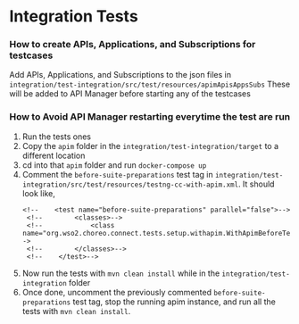 # Integration Tests

### How to create APIs, Applications, and Subscriptions for testcases
Add APIs, Applications, and Subscriptions to the json files in `integration/test-integration/src/test/resources/apimApisAppsSubs`
These will be added to API Manager before starting any of the testcases

### How to Avoid API Manager restarting everytime the test are run

1. Run the tests ones
2. Copy the `apim` folder in the `integration/test-integration/target` to a different location
3. cd into that `apim` folder and run `docker-compose up`
4. Comment the `before-suite-preparations` test tag in `integration/test-integration/src/test/resources/testng-cc-with-apim.xml`. 
   It should look like,
   ```
   <!--    <test name="before-suite-preparations" parallel="false">-->
    <!--        <classes>-->
    <!--            <class name="org.wso2.choreo.connect.tests.setup.withapim.WithApimBeforeTestSuite"/>-->
    <!--        </classes>-->
    <!--    </test>-->

   ```
5. Now run the tests with `mvn clean install` while in the `integration/test-integration` folder
6. Once done, uncomment the previously commented `before-suite-preparations` test tag, stop the running apim instance, 
   and run all the tests with `mvn clean install`.